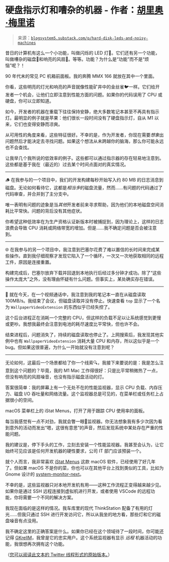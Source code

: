 <!--yml

category: 未分类

date: 2024-05-27 14:31:08

-->

# 硬盘指示灯和嘈杂的机器 - 作者：[胡里奥·梅里诺](https://blogsystem5.substack.com/p/hard-disk-leds-and-noisy-machines)

> 来源：[`blogsystem5.substack.com/p/hard-disk-leds-and-noisy-machines`](https://blogsystem5.substack.com/p/hard-disk-leds-and-noisy-machines)

昔日的计算机有这么一个小功能，叫做闪烁的 LED 灯🔆。它们还有另一个功能，叫做嘈杂的磁盘💾和响亮的风扇🪭。等等。功能？为什么是“功能”而不是“烦恼”呢？！

90 年代末的常见 PC 机箱前面板。我的奔腾 MMX 166 就放在其中一个里面。

你看，这些明亮的灯光和响亮的声音就像性能矿井中的金丝雀🐦一样。它们给开发者一个机会，让他们立即注意到性能方面的问题。如果你的代码误用了 CPU 或硬盘，你可以立即知道。

如今，开发者的机器在重载下往往保持安静，绝大多数笔记本甚至不再具有指示灯。最明显的例子就是苹果：他们很长一段时间没有了硬盘指示灯，自从 M1 以来，它们也变得安静而凉爽。

从可用性的角度来看，这些特征很好。不幸的是，作为开发者，你现在需要*想象*出问题然后才能决定去寻找问题。如果这个想法从未跨越你的脑海，那么你可能永远也不会查找。

让我举几个我所说的低效率的例子。这些都可以通过指示器的存在轻易地注意到。这些都是基于我在（最近的）过去某个时间点面对的真实情况。

* * *

🪵 在我参与的一个项目中，我们的开发构建每秒开始写入约 80 MB 的日志消息到磁盘。无论如何看待它，这都是*相当多*的磁盘流量，然而……有问题的代码通过了代码审查，并合并到了主分支中。

唯一表明有问题的迹象是当*其他*开发者前来寻求帮助，因为他们的本地磁盘空间消耗比平常快。问题的背后没有其他症状。

你希望这种低效率在为生产资格认证新版本时被捕捉到，因为理论上，这样的日志浪费会导致 CPU 消耗或网络带宽的增加。但是……我不确定问题是否会被注意到。

* * *

🌐 在我参与的另一个项目中，我注意到巴塞尔花费了难以置信的长时间来完成某些操作。直到我仔细观察才发现它陷入了一个循环，一次又一次地获取相同的远程工件，原因是连接重置。

构建完成后，巴塞尔放弃下载并回退到本地执行后经过多分钟才成功。除了“这些操作太庞大”之外，没有理由怀疑有什么问题。但事实上，某处确实存在错误。

* * *

🧱 就在今天，在一个视频通话中，我注意到我的笔记本一直在从磁盘读取 100MB/s。我结束了会议，但磁盘读取并没有停止。快速查看 `top` 显示了一个名为 `WallpaperVideoExtension` 的东西似乎已经失控了。

这个后台进程正在消耗一个完整的 CPU，但这样的负载不足以让系统感觉到更慢或更吵。我想我最终会注意到电池的耗尽速度比平常快，但也许不会。

结束进程后，问题消失了，持续的磁盘读取也停止了。上网搜索后，我发现其他实例中也有 `WallpaperVideoExtension` 消耗大量 CPU 和内存，所以这似乎是一个 bug。但如果这很普遍，为什么一开始就没有注意到呢？

* * *

无论如何，这最后一个场景都给了你一个线索🔍，我接下来要说的是：我是怎么注意到这个问题的？毕竟，我的 M1 Mac 工作得很好：只是比平常稍微热了一点，但没有响亮的风扇噪音，也没有指示磁盘活动的灯。

答案很简单：我的屏幕上有一个无处不在的性能监视器，显示 CPU 负载、内存压力、磁盘 I/O 吞吐量和网络流量。这个监视器总是可见的，在菜单栏或任务栏上占据很小的空间。

macOS 菜单栏上的 iStat Menus，打开了用于跟踪 CPU 使用率的面板。

每当我感觉有一点不对劲，我就会瞥一眼👀监视器。你无法想象我有多少次因为看到意外的活动而发出“嗯，这很有意思”的声音，然后发现系统中某处存在严重的性能问题。

我的建议是，停下手头的工作，立刻去安装一个性能监视器。我甚至会认为，让它始终可见应该是任何开发机器的硬性要求，公司 IT 部门应该预装一个。

就个人而言，我非常喜欢 [iStat Menus](https://bjango.com/mac/istatmenus/) 这款 macOS 软件，已经使用了好几年了。但如果 macOS 不是你的菜，你也可以在其他平台上找到类似的工具，比如为 Gnome 设计的 [system-monitor-next](https://extensions.gnome.org/extension/3010/system-monitor-next/)。

不幸的是，这些监视器只对本地开发机有用——这种工作流程正变得越来越少见。如果你是通过 SSH 远程连接到虚拟机进行开发，或者使用 VSCode 的远程功能，你将需要一个不同的解决方案。

我现在面临的是这样的情况。我车库里的现代 ThinkStation 配备了有用的灯光……但我只通过 SSH 进行开发访问它，所以从我坐的地方看，那些灯和它的磁盘噪音有点没用。

我不确定这里的正确答案是什么。如果你已经在这个领域待了一段时间，你可能还记得 [GKrellM](http://gkrellm.srcbox.net)，我曾是它的忠实用户。这个系统监视器有显示 *远程* 机器活动的功能，我很想再次拥有这个功能。

（[您可以阅读此文本的 Twitter 线程形式的原始版本。](https://twitter.com/jmmv/status/1735712759604711494)）
